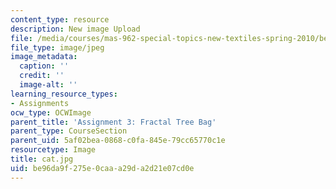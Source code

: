 ```yaml
---
content_type: resource
description: New image Upload
file: /media/courses/mas-962-special-topics-new-textiles-spring-2010/be96da9f275e0caaa29da2d21e07cd0e_cat.jpg
file_type: image/jpeg
image_metadata:
  caption: ''
  credit: ''
  image-alt: ''
learning_resource_types:
- Assignments
ocw_type: OCWImage
parent_title: 'Assignment 3: Fractal Tree Bag'
parent_type: CourseSection
parent_uid: 5af02bea-0868-c0fa-845e-79cc65770c1e
resourcetype: Image
title: cat.jpg
uid: be96da9f-275e-0caa-a29d-a2d21e07cd0e
---
```

